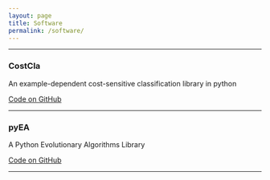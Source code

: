 ```yaml
---
layout: page
title: Software
permalink: /software/
---
```


---

### CostCla

An example-dependent cost-sensitive classification library in python

[Code on GitHub](https://github.com/albahnsen/CostSensitiveClassification)

---

### pyEA

A Python Evolutionary Algorithms Library

[Code on GitHub](https://github.com/albahnsen/pyea)

---
